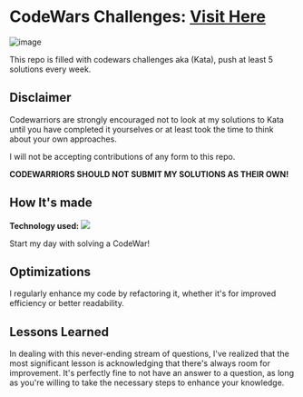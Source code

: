 # CodeWars Challenges:  <a target="_blank" href="https://www.codewars.com/users/Uhsendin" >Visit Here</a> 

![image](https://www.codewars.com/users/Uhsendin/badges/large)

This repo is filled with codewars challenges aka (Kata), push at least 5 solutions every week.

## Disclaimer

Codewarriors are strongly encouraged not to look at my solutions to Kata until you have completed it yourselves or at least took the time to think about your own approaches.

I will not be accepting contributions of any form to this repo.

**CODEWARRIORS SHOULD NOT SUBMIT MY SOLUTIONS AS THEIR OWN!**

## How It's made

**Technology used:** <img src="https://img.shields.io/static/v1?label=|&message=JAVASCRIPT&color=3c7f5d&style=plastic&logo=javascript"/>

Start my day with solving a CodeWar!

## Optimizations 
I regularly enhance my code by refactoring it, whether it's for improved efficiency or better readability.

## Lessons Learned 
In dealing with this never-ending stream of questions, I've realized that the most significant lesson is acknowledging that there's always room for improvement. It's perfectly fine to not have an answer to a question, as long as you're willing to take the necessary steps to enhance your knowledge.


